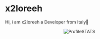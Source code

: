

# x2loreeh
Hi, i am x2loreeh a Developer from Italy🍕




<div class="stats" align="center">
<img src="https://github-readme-stats.vercel.app/api?username=x2loreeh&show_icons=true&theme=dark&text_color=ffffff&locale=en" alt="ProfileSTATS" style="margin-right: 25px;"> 
</div>




<!---
Loreehh/ReadMe
--->
